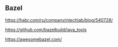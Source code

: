 ## Bazel

https://habr.com/ru/company/ntechlab/blog/540728/  

https://github.com/bazelbuild/java_tools

https://awesomebazel.com/
